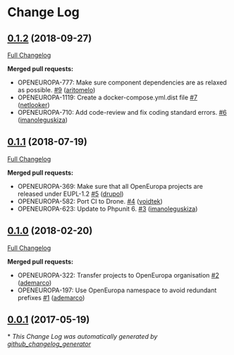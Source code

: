 # Change Log

## [0.1.2](https://github.com/openeuropa/ecl-twig-loader/tree/0.1.2) (2018-09-27)
[Full Changelog](https://github.com/openeuropa/ecl-twig-loader/compare/0.1.1...0.1.2)

**Merged pull requests:**

- OPENEUROPA-777: Make sure component dependencies are as relaxed as possible. [\#9](https://github.com/openeuropa/ecl-twig-loader/pull/9) ([aritomelo](https://github.com/aritomelo))
- OPENEUROPA-1119: Create a docker-compose.yml.dist file [\#7](https://github.com/openeuropa/ecl-twig-loader/pull/7) ([netlooker](https://github.com/netlooker))
- OPENEUROPA-710: Add code-review and fix coding standard errors. [\#6](https://github.com/openeuropa/ecl-twig-loader/pull/6) ([imanoleguskiza](https://github.com/imanoleguskiza))

## [0.1.1](https://github.com/openeuropa/ecl-twig-loader/tree/0.1.1) (2018-07-19)
[Full Changelog](https://github.com/openeuropa/ecl-twig-loader/compare/0.1.0...0.1.1)

**Merged pull requests:**

- OPENEUROPA-369: Make sure that all OpenEuropa projects are released under EUPL-1.2 [\#5](https://github.com/openeuropa/ecl-twig-loader/pull/5) ([drupol](https://github.com/drupol))
- OPENEUROPA-582: Port CI to Drone. [\#4](https://github.com/openeuropa/ecl-twig-loader/pull/4) ([voidtek](https://github.com/voidtek))
- OPENEUROPA-623: Update to Phpunit 6. [\#3](https://github.com/openeuropa/ecl-twig-loader/pull/3) ([imanoleguskiza](https://github.com/imanoleguskiza))

## [0.1.0](https://github.com/openeuropa/ecl-twig-loader/tree/0.1.0) (2018-02-20)
[Full Changelog](https://github.com/openeuropa/ecl-twig-loader/compare/0.0.1...0.1.0)

**Merged pull requests:**

- OPENEUROPA-322: Transfer projects to OpenEuropa organisation [\#2](https://github.com/openeuropa/ecl-twig-loader/pull/2) ([ademarco](https://github.com/ademarco))
- OPENEUROPA-197: Use OpenEuropa namespace to avoid redundant prefixes [\#1](https://github.com/openeuropa/ecl-twig-loader/pull/1) ([ademarco](https://github.com/ademarco))

## [0.0.1](https://github.com/openeuropa/ecl-twig-loader/tree/0.0.1) (2017-05-19)


\* *This Change Log was automatically generated by [github_changelog_generator](https://github.com/skywinder/Github-Changelog-Generator)*